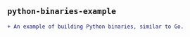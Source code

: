 
## `python-binaries-example`

```diff
+ An example of building Python binaries, similar to Go.
```

